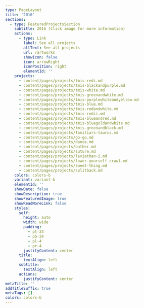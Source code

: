 ```yaml
---
type: PageLayout
title: '2016'
sections:
  - type: FeaturedProjectsSection
    subtitle: 2016 (Click image for more information)
    actions:
      - type: Link
        label: See all projects
        altText: See all projects
        url: /artworks
        showIcon: false
        icon: arrowRight
        iconPosition: right
        elementId: ''
    projects:
      - content/pages/projects/tmis-redi.md
      - content/pages/projects/tmis-blackandpurple.md
      - content/pages/projects/tmis-white.md
      - content/pages/projects/tmis-greenandwhite.md
      - content/pages/projects/tmis-purplewhiteandyellow.md
      - content/pages/projects/tmis-blue.md
      - content/pages/projects/tmis-redandwhite.md
      - content/pages/projects/tmis-redii.md
      - content/pages/projects/tmis-blueandred.md
      - content/pages/projects/tmis-bluegoldandwhite.md
      - content/pages/projects/tmis-greenandblack.md
      - content/pages/projects/familiars-taurus.md
      - content/pages/projects/go-go.md
      - content/pages/projects/dance.md
      - content/pages/projects/bather.md
      - content/pages/projects/suture.md
      - content/pages/projects/leviathan-i.md
      - content/pages/projects/lower-yourself-crawl.md
      - content/pages/projects/sweet-thing.md
      - content/pages/projects/splitback.md
    colors: colors-b
    variant: variant-b
    elementId: ''
    showDate: false
    showDescription: true
    showFeaturedImage: true
    showReadMoreLink: false
    styles:
      self:
        height: auto
        width: wide
        padding:
          - pt-24
          - pb-24
          - pl-4
          - pr-4
        justifyContent: center
      title:
        textAlign: left
      subtitle:
        textAlign: left
      actions:
        justifyContent: center
metaTitle: ''
addTitleSuffix: true
metaTags: []
colors: colors-b
---
```

